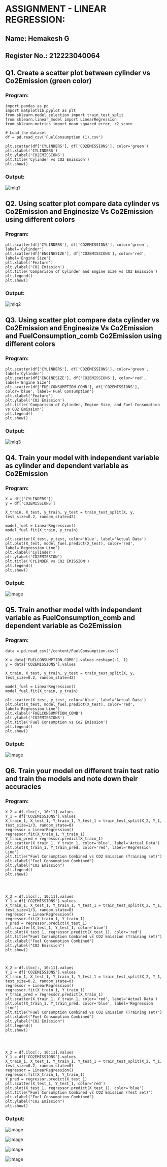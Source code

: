 # ASSIGNMENT - LINEAR REGRESSION:

## Name: Hemakesh G
## Register No.: 212223040064

## Q1. Create a scatter plot between cylinder vs Co2Emission (green color)

### Program:
```
import pandas as pd
import matplotlib.pyplot as plt
from sklearn.model_selection import train_test_split
from sklearn.linear_model import LinearRegression
from sklearn.metrics import mean_squared_error, r2_score

# Load the dataset
df = pd.read_csv('FuelConsumption (1).csv')

plt.scatter(df['CYLINDERS'], df['CO2EMISSIONS'], color='green')
plt.xlabel('CYLINDERS')
plt.ylabel('CO2EMISSIONS')
plt.title('Cylinder vs CO2 Emission')
plt.show()
```
### Output:
![mlq1](https://github.com/HEMAKESHG/ML-Assignment-1/assets/144870552/d9061b82-9cee-4b86-b04a-ca88c72bc8bf)


## Q2. Using scatter plot compare data   cylinder vs Co2Emission and Enginesize Vs Co2Emission using different colors

### Program:
```
plt.scatter(df['CYLINDERS'], df['CO2EMISSIONS'], color='green', label='Cylinder')
plt.scatter(df['ENGINESIZE'], df['CO2EMISSIONS'], color='red', label='Engine Size')
plt.xlabel('Feature')
plt.ylabel('CO2 Emission')
plt.title('Comparison of Cylinder and Engine Size vs CO2 Emission')
plt.legend()
plt.show()
```
### Output:
![mlq2](https://github.com/HEMAKESHG/ML-Assignment-1/assets/144870552/ae63bf6a-a492-4c7a-aa03-9237c1a043d5)


## Q3. Using scatter plot compare data   cylinder vs Co2Emission and Enginesize Vs Co2Emission and FuelConsumption_comb Co2Emission using different colors

### Program:
```
plt.scatter(df['CYLINDERS'], df['CO2EMISSIONS'], color='green', label='Cylinder')
plt.scatter(df['ENGINESIZE'], df['CO2EMISSIONS'], color='red', label='Engine Size')
plt.scatter(df['FUELCONSUMPTION_COMB'], df['CO2EMISSIONS'], color='blue', label='Fuel Consumption')
plt.xlabel('Feature')
plt.ylabel('CO2 Emission')
plt.title('Comparison of Cylinder, Engine Size, and Fuel Consumption vs CO2 Emission')
plt.legend()
plt.show()
```
### Output:
![mlq3](https://github.com/HEMAKESHG/ML-Assignment-1/assets/144870552/f8e71d68-8e62-455b-9435-accb985698b2)


## Q4. Train your model with independent variable as cylinder and dependent variable as Co2Emission

### Program:
```
X = df[['CYLINDERS']]
y = df['CO2EMISSIONS']

X_train, X_test, y_train, y_test = train_test_split(X, y, test_size=0.2, random_state=42)

model_fuel = LinearRegression()
model_fuel.fit(X_train, y_train)

plt.scatter(X_test, y_test, color='blue', label='Actual Data')
plt.plot(X_test, model_fuel.predict(X_test), color='red', label='Regression Line')
plt.xlabel('Cylinder')
plt.ylabel('CO2EMISSION')
plt.title('CYLINDER vs CO2 EMISSION')
plt.legend()
plt.show()
```
### Output:
![image](https://github.com/HEMAKESHG/ML-Assignment-1/assets/144870552/0029d816-5145-4b26-aa3c-a3e593f53dd1)



## Q5. Train another model with independent variable as FuelConsumption_comb and dependent variable as Co2Emission

### Program:
```
data = pd.read_csv("/content/FuelConsumption.csv")

X = data['FUELCONSUMPTION_COMB'].values.reshape(-1, 1)
y = data['CO2EMISSIONS'].values

X_train, X_test, y_train, y_test = train_test_split(X, y, test_size=0.2, random_state=42)

model_fuel = LinearRegression()
model_fuel.fit(X_train, y_train)

plt.scatter(X_test, y_test, color='blue', label='Actual Data')
plt.plot(X_test, model_fuel.predict(X_test), color='red', label='Regression Line')
plt.xlabel('FUELCONSUMPTION_COMB')
plt.ylabel('CO2EMISSIONS')
plt.title('Fuel Consumption vs Co2 Emission')
plt.legend()
plt.show()

```
### Output:
![image](https://github.com/HEMAKESHG/ML-Assignment-1/assets/144870552/454e18f1-d311-4e0b-9ae6-2e01113ef2c1)


## Q6. Train your model on different train test ratio and train the models and note down their accuracies

### Program:
```
X_2 = df.iloc[:, 10:11].values
Y_1 = df['CO2EMISSIONS'].values
X_train_1, X_test_1, Y_train_1, Y_test_1 = train_test_split(X_2, Y_1, test_size=1/3, random_state=0)
regressor = LinearRegression()
regressor.fit(X_train_1, Y_train_1)
Y_train_pred = regressor.predict(X_train_1)
plt.scatter(X_train_1, Y_train_1, color='blue', label='Actual Data')
plt.plot(X_train_1, Y_train_pred, color='red', label='Regression Line')
plt.title("Fuel Consumption Combined vs CO2 Emission (Training set)")
plt.xlabel("Fuel Consumption Combined")
plt.ylabel("CO2 Emission")
plt.legend()
plt.show()




X_2 = df.iloc[:, 10:11].values
Y_1 = df['CO2EMISSIONS'].values
X_train_1, X_test_1, Y_train_1, Y_test_1 = train_test_split(X_2, Y_1, test_size=1/3, random_state=0)
regressor = LinearRegression()
regressor.fit(X_train_1, Y_train_1)
Y_pred = regressor.predict(X_test_1)
plt.scatter(X_test_1, Y_test_1, color='blue')
plt.plot(X_test_1, regressor.predict(X_test_1), color='red')
plt.title("Fuel Consumption Combined vs CO2 Emission (Training set)")
plt.xlabel("Fuel Consumption Combined")
plt.ylabel("CO2 Emission")
plt.show()



X_2 = df.iloc[:, 10:11].values
Y_1 = df['CO2EMISSIONS'].values
X_train_1, X_test_1, Y_train_1, Y_test_1 = train_test_split(X_2, Y_1, test_size=0.2, random_state=0)
regressor = LinearRegression()
regressor.fit(X_train_1, Y_train_1)
Y_train_pred = regressor.predict(X_train_1)
plt.scatter(X_train_1, Y_train_1, color='red', label='Actual Data')
plt.plot(X_train_1, Y_train_pred, color='blue', label='Regression Line')
plt.title("Fuel Consumption Combined vs CO2 Emission (Training set)")
plt.xlabel("Fuel Consumption Combined")
plt.ylabel("CO2 Emission")
plt.legend()
plt.show()




X_2 = df.iloc[:, 10:11].values
Y_1 = df['CO2EMISSIONS'].values
X_train_1, X_test_1, Y_train_1, Y_test_1 = train_test_split(X_2, Y_1, test_size=0.2, random_state=0)
regressor = LinearRegression()
regressor.fit(X_train_1, Y_train_1)
Y_pred = regressor.predict(X_test_1)
plt.scatter(X_test_1, Y_test_1, color='red')
plt.plot(X_test_1, regressor.predict(X_test_1), color='blue')
plt.title("Fuel Consumption Combined vs CO2 Emission (Test set)")
plt.xlabel("Fuel Consumption Combined")
plt.ylabel("CO2 Emission")
plt.show()

```
### Output:
![image](https://github.com/HEMAKESHG/ML-Assignment-1/assets/144870552/ef876723-4710-4a06-8d3f-4f97f62adc92)

![image](https://github.com/HEMAKESHG/ML-Assignment-1/assets/144870552/02c3c494-3e0f-4cda-acbc-2c0da5ae7bb9)

![image](https://github.com/HEMAKESHG/ML-Assignment-1/assets/144870552/dd4da775-36e9-45af-bce7-891a32498dd6)

![image](https://github.com/HEMAKESHG/ML-Assignment-1/assets/144870552/4425135b-f695-4eaf-97ea-5a039e6f9768)


